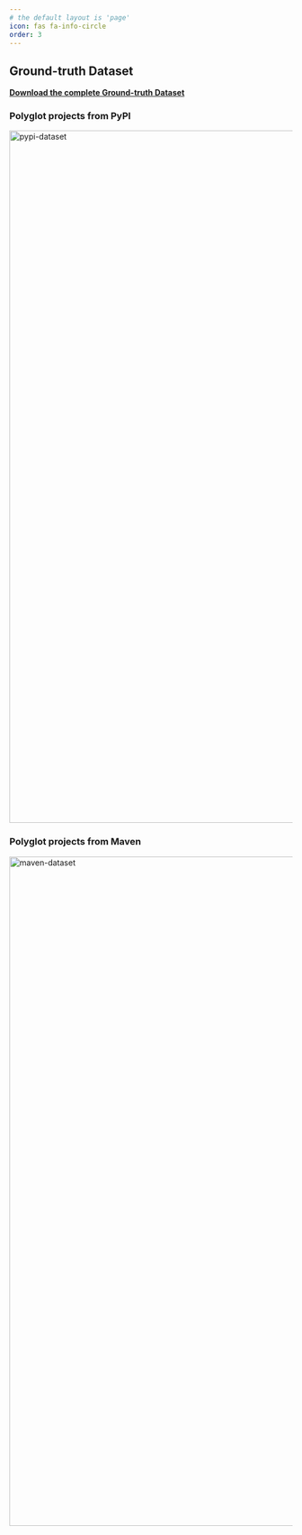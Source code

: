 ```yaml
---
# the default layout is 'page'
icon: fas fa-info-circle
order: 3
---
```

## Ground-truth Dataset

[**Download the complete Ground-truth Dataset**](https://github.com/DeeperBin/DeeperBin.github.io/blob/main/data/ground_truth_dataset.xlsx)

### Polyglot projects from PyPI
<img width="1229" alt="pypi-dataset" src="https://github.com/user-attachments/assets/7448b688-508c-4f21-a2ac-9bc04c91e149" />

### Polyglot projects from Maven
<img width="1188" alt="maven-dataset" src="https://github.com/user-attachments/assets/1728de3e-675d-4647-9759-0b4eaf98d7bf" />
